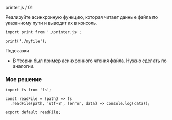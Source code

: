 printer.js / 01

Реализуйте асинхронную функцию, которая читает данные файла по указанному пути и выводит их в консоль.
```
import print from './printer.js';

print('./myfile');
```
Подсказки

* В теории был пример асинхронного чтения файла. Нужно сделать по аналогии.


### Мое решение
```
import fs from 'fs';

const readFile = (path) => fs
  .readFile(path, 'utf-8', (error, data) => console.log(data));

export default readFile;
```
